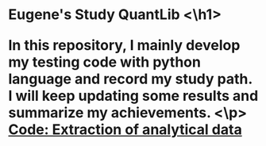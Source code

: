 <h1> Eugene's Study QuantLib <\h1>
<p> In this repository, I mainly develop my testing code with python language and record my study path. I will keep updating some results and summarize my achievements. <\p>
<a href='DataExtraction'> Code: Extraction of analytical data </a>